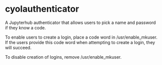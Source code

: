 # cyolauthenticator
A Jupyterhub authenticator that allows users to pick a name and password if they know a code.

To enable users to create a login, place a code word in /usr/enable_mkuser. If the users provide this code word when attempting to create a login, they will succeed.

To disable creation of logins, remove /usr/enable_mkuser.
